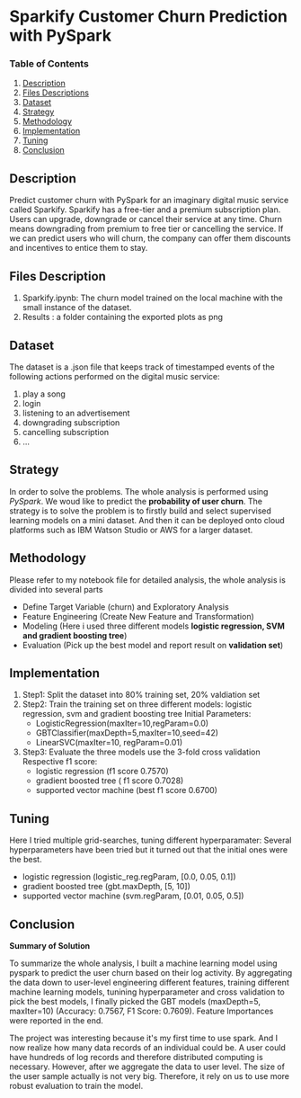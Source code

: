 # Sparkify Customer Churn Prediction with PySpark
### Table of Contents

1. [Description](#description)
2. [Files Descriptions](#files)
3. [Dataset](#dataset)
4. [Strategy](#strategy)
5. [Methodology](#methodology)
6. [Implementation](#implementation)
7. [Tuning](#tuning)
8. [Conclusion](#conclusion)

## Description <a name="description"></a>
Predict customer churn with PySpark for an imaginary digital music service called Sparkify. Sparkify has a free-tier and a premium subscription plan. Users can upgrade, downgrade or cancel their service at any time. Churn means downgrading from premium to free tier or cancelling the service. If we can predict users who will churn, the company can offer them discounts and incentives to entice them to stay.

## Files Description <a name="files"></a>
1. Sparkify.ipynb: The churn model trained on the local machine with the small instance of the dataset.
2. Results : a folder containing the exported plots as png 

## Dataset <a name="dataset"></a>
The dataset is a .json file that keeps track of timestamped events of the following actions performed on the digital music service:
1. play a song
2. login
3. listening to an advertisement
4. downgrading subscription
5. cancelling subscription
6. ...

## Strategy <a name="strategy"></a>
In order to solve the problems. The whole analysis is performed using *PySpark*. We woud like to predict the **probability of user churn**. The strategy is to solve the problem is to firstly build and select supervised learning models on a mini dataset. And then it can be deployed onto cloud platforms such as IBM Watson Studio or AWS for a larger dataset.

## Methodology <a name="methodology"></a>
Please refer to my notebook file for detailed analysis, the whole analysis is divided into several parts
- Define Target Variable (churn) and Exploratory Analysis
- Feature Engineering (Create New Feature and Transformation)
- Modeling (Here i used three different models **logistic regression, SVM and gradient boosting tree**)
- Evaluation (Pick up the best model and report result on **validation set**)

## Implementation <a name="implementation"></a>
1. Step1: Split the dataset into 80% training set, 20% valdiation set 
2. Step2: Train the training set on three different models: logistic regression, svm and gradient boosting tree Initial Parameters:
    + LogisticRegression(maxIter=10,regParam=0.0)
    + GBTClassifier(maxDepth=5,maxIter=10,seed=42)
    + LinearSVC(maxIter=10, regParam=0.01) 
3. Step3: Evaluate the three models use the 3-fold cross validation Respective f1 score:
    + logistic regression (f1 score 0.7570)
    + gradient boosted tree ( f1 score 0.7028)
    + supported vector machine (best f1 score 0.6700)
## Tuning <a name="tuning"></a>
Here I tried multiple grid-searches, tuning different hyperparamater:
Several hyperparameters have been tried but  it turned out that the initial ones were the best.

+ logistic regression (logistic_reg.regParam, [0.0, 0.05, 0.1])
+ gradient boosted tree (gbt.maxDepth, [5, 10])
+ supported vector machine (svm.regParam, [0.01, 0.05, 0.5]) 
## Conclusion <a name="conclusion"></a>
**Summary of Solution** 

To summarize the whole analysis, I built a machine learning model using pyspark to predict the user churn based on their log activity. By aggregating the data down to user-level engineering different features, training different machine learning models, tunining hyperparameter and cross validation to pick the best models, I finally picked the GBT models (maxDepth=5, maxIter=10) (Accuracy: 0.7567, F1 Score: 0.7609). Feature Importances were reported in the end.

The project was interesting because it's my first time to use spark. And I now realize how many data records of an individual could be. A user could have hundreds of log records and therefore distributed computing is necessary. However, after we aggregate the data to user level. The size of the user sample actually is not very big. Therefore, it rely on us to use more robust evaluation to train the model.
